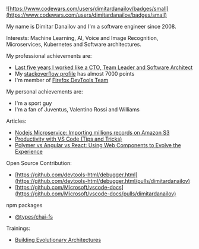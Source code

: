 ![https://www.codewars.com/users/dimitardanailov/badges/small](https://www.codewars.com/users/dimitardanailov/badges/small)

My name is Dimitar Danailov and I'm a software engineer since 2008. 

Interests: Machine Learning, AI, Voice and Image Recognition, Microservices, Kubernetes and Software architectures.

My professional achievements are: 

- [Last five years I worked like a CTO, Team Leader and Software Architect](https://github.com/dimitardanailov/ddanailov/blob/master/Dimitar%20Danailov%20-%20Resume.pdf)
- My [stackoverflow profile](https://stackoverflow.com/users/609707/d-danailov) has almost 7000 points
- I'm member of [Firefox DevTools Team](https://github.com/devtools-html)

My personal achievements are: 

- I'm a sport guy
- I'm a fan of Juventus, Valentino Rossi and Williams

Articles: 

- [Nodejs Microservice: Importing millions records on Amazon S3](https://medium.com/@d_danailov/nodejs-microservice-importing-millions-records-on-amazon-s3-introduction-chapter-1-fafc208e40ad)
- [Productivity with VS Code (Tips and Tricks)](https://medium.com/@d_danailov/productivity-with-vs-code-tips-and-tricks-51ae11e2e087)
- [Polymer vs Angular vs React: Using Web Components to Evolve the Experience](https://mentormate.com/blog/polymer-vs-angular-future-web-apps/)

Open Source Contribution:
- [https://github.com/devtools-html/debugger.html](https://github.com/devtools-html/debugger.html/pulls/dimitardanailov)
- [https://github.com/Microsoft/vscode-docs](https://github.com/Microsoft/vscode-docs/pulls/dimitardanailov)

npm packages 
- [@types/chai-fs](https://www.npmjs.com/package/@types/chai-fs)

Trainings: 
- [Building Evolutionary Architectures](http://2018.net.developerdays.pl/schedule/building-evolutionary-architectures/)
